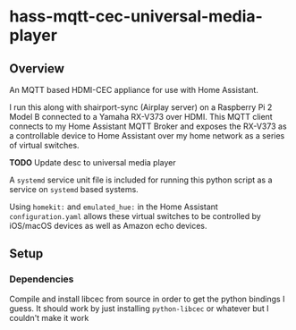 # hass-mqtt-cec-universal-media-player

## Overview

An MQTT based HDMI-CEC appliance for use with Home Assistant.

I run this along with shairport-sync (Airplay server) on a Raspberry Pi 2 Model B connected to a Yamaha RX-V373 over HDMI. This MQTT client connects to my Home Assistant MQTT Broker and exposes the RX-V373 as a controllable device to Home Assistant over my home network as a series of virtual switches.

**TODO** Update desc to universal media player

<!-- Currently represented in Home Assistant as a power switch, and an input source switch. The `Stereo` switch controls power/standby on the RX-V373 and the `Airplay` switch controls the input source and switches between Airplay (HDMI) and TV (Optical S/PDIF) audio into the receiver. -->

A `systemd` service unit file is included for running this python script as a service on `systemd` based systems.

Using `homekit:` and `emulated_hue:` in the Home Assistant `configuration.yaml` allows these virtual switches to be controlled by iOS/macOS devices as well as Amazon echo devices.

## Setup

### Dependencies

Compile and install libcec from source in order to get the python bindings I guess. It should work by just installing `python-libcec` or whatever but I couldn't make it work